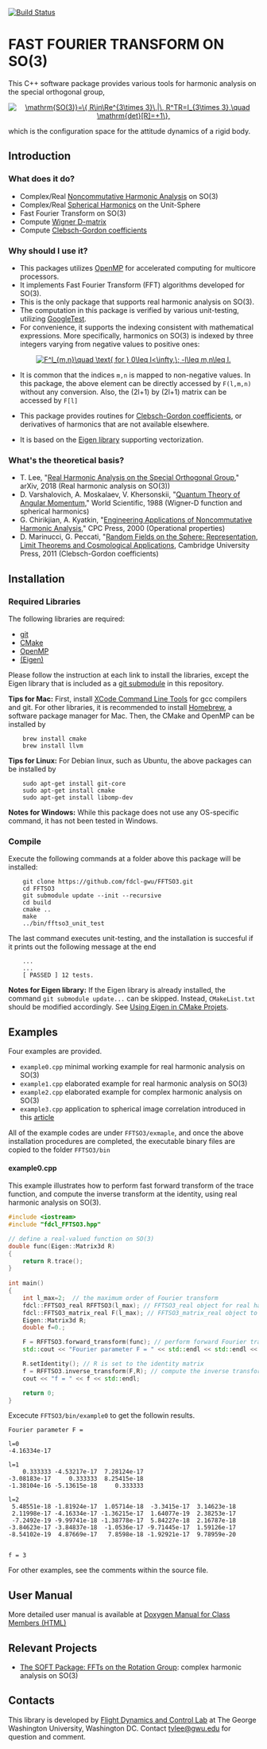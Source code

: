 [![Build Status](https://travis-ci.org/fdcl-gwu/FFTSO3.svg?branch=master)](https://travis-ci.org/fdcl-gwu/FFTSO3)

# FAST FOURIER TRANSFORM ON SO(3)

This C++ software package provides various tools for harmonic analysis on the special orthogonal group, 

<p align="center">
<a href="https://www.codecogs.com/eqnedit.php?latex=\mathrm{SO(3)}=\{&space;R\in\Re^{3\times&space;3}\,|\,&space;R^TR=I_{3\times&space;3},\quad&space;\mathrm{det}[R]=&plus;1\}," target="_blank"><img src="https://latex.codecogs.com/gif.latex?\mathrm{SO(3)}=\{&space;R\in\Re^{3\times&space;3}\,|\,&space;R^TR=I_{3\times&space;3},\quad&space;\mathrm{det}[R]=&plus;1\}," title="\mathrm{SO(3)}=\{ R\in\Re^{3\times 3}\,|\, R^TR=I_{3\times 3},\quad \mathrm{det}[R]=+1\}," /></a>
</p>

which is the configuration space for the attitude dynamics of a rigid body.


## Introduction 

### What does it do?

* Complex/Real [Noncommutative Harmonic Analysis](https://en.wikipedia.org/wiki/Noncommutative_harmonic_analysis) on SO(3)
* Complex/Real [Spherical Harmonics](https://en.wikipedia.org/wiki/Spherical_harmonics) on the Unit-Sphere
* Fast Fourier Transform on SO(3)
* Compute [Wigner D-matrix](https://en.wikipedia.org/wiki/Wigner_D-matrix)
* Compute [Clebsch-Gordon coefficients](https://en.wikipedia.org/wiki/Clebsch–Gordan_coefficients)


### Why should I use it?

* This packages utilizes [OpenMP](https://www.openmp.org) for accelerated computing for multicore processors.
* It implements Fast Fourier Transform (FFT) algorithms developed for SO(3).
* This is the only package that supports real harmonic analysis on SO(3).
* The computation in this package is verified by various unit-testing, utilizing [GoogleTest](https://github.com/google/googletest).
* For convenience, it supports the indexing consistent with mathematical expressions. More specifically, harmonics on SO(3) is indexed by three integers varying from negative values to positive ones:

<p align="center">
<a href="https://www.codecogs.com/eqnedit.php?latex=F^l_{m,n}\quad&space;\text{&space;for&space;}&space;0\leq&space;l<\infty,\;&space;-l\leq&space;m,n\leq&space;l." target="_blank"><img src="https://latex.codecogs.com/gif.latex?F^l_{m,n}\quad&space;\text{&space;for&space;}&space;0\leq&space;l<\infty,\;&space;-l\leq&space;m,n\leq&space;l." title="F^l_{m,n}\quad \text{ for } 0\leq l<\infty,\; -l\leq m,n\leq l." /></a>
</p>

* It is common that the indices `m,n` is mapped to non-negative values. 
In this package, the above element can be directly accessed by `F(l,m,n)` without any conversion. Also, the (2l+1) by (2l+1) matrix can be accessed by `F[l]`

* This package provides routines for [Clebsch-Gordon coefficients](https://en.wikipedia.org/wiki/Clebsch–Gordan_coefficients), or derivatives of harmonics that are not available elsewhere.
* It is based on the [Eigen library](http://eigen.tuxfamily.org/) supporting vectorization.

### What's the theoretical basis?

* T. Lee, "[Real Harmonic Analysis on the Special Orthogonal Group](https://arxiv.org/submit/2412577)," arXiv, 2018 (Real harmonic analysis on SO(3))
* D. Varshalovich, A. Moskalaev, V. Khersonskii, "[Quantum Theory of Angular Momentum](https://www.amazon.com/Quantum-Theory-Angular-Momemtum-Varshalovich/dp/9971501074)," World Scientific, 1988 (Wigner-D function and spherical harmonics)
* G. Chirikjian, A. Kyatkin, "[Engineering Applications of Noncommutative Harmonic Analysis](https://www.amazon.com/Engineering-Applications-Noncommutative-Harmonic-Analysis/dp/0849307481)," CPC Press, 2000 (Operational properties)
* D. Marinucci, G. Peccati, "[Random Fields on the Sphere: Representation, Limit Theorems and Cosmological Applications](https://www.amazon.com/gp/product/0521175615/ref=oh_aui_search_detailpage?ie=UTF8&psc=1), Cambridge University Press, 2011 (Clebsch-Gordon coefficients)

## Installation

### Required Libraries
The following libraries are required:

* [git](https://git-scm.com)
* [CMake](https://cmake.org)
* [OpenMP](https://www.openmp.org) 
* [(Eigen)](http://eigen.tuxfamily.org/)

Please follow the instruction at each link to install the libraries, except the Eigen library that is included as a [git submodule](https://git-scm.com/book/en/v2/Git-Tools-Submodules) in this repository.

**Tips for Mac:**  First, install [XCode Command Line Tools](http://railsapps.github.io/xcode-command-line-tools.html) for gcc compilers and git. For other libraries, it is recommended to install [Homebrew](https://brew.sh), a software package manager for Mac. Then, the CMake and OpenMP can be installed by

```
	brew install cmake
	brew install llvm	
```
	
**Tips for Linux:** For Debian linux, such as Ubuntu, the above packages can be installed by
 
```
	sudo apt-get install git-core 
	sudo apt-get install cmake
	sudo apt-get install libomp-dev
```

**Notes for Windows:** While this package does not use any OS-specific command, it has not been tested in Windows. 

### Compile 

Execute the following commands at a folder above this package will be installed:

```
	git clone https://github.com/fdcl-gwu/FFTSO3.git
	cd FFTSO3
	git submodule update --init --recursive
	cd build
	cmake ..
	make
	../bin/fftso3_unit_test
```

The last command executes unit-testing, and the installation is succesful if it prints out the following message at the end

```
	...
	...
	[ PASSED ] 12 tests.
```

**Notes for Eigen library:** If the Eigen library is already installed, the command `git submodule update...` can be skipped. Instead, `CMakeList.txt` should be modified accordingly. See [Using Eigen in CMake Projets](https://eigen.tuxfamily.org/dox/TopicCMakeGuide.html).

## Examples

Four examples are provided. 

* `example0.cpp` minimal working example for real harmonic analysis on SO(3)
* `example1.cpp` elaborated example for real harmonic analysis on SO(3)
* `example2.cpp` elaborated example for complex harmonic analysis on SO(3)
* `example3.cpp` application to spherical image correlation introduced in this [article](https://arxiv.org/submit/2412577)


All of the example codes are under `FFTSO3/exmaple`, and once the above installation procedures are completed, the executable binary files are copied to the folder `FFTSO3/bin`

#### example0.cpp
This example illustrates how to perform fast forward transform of the trace function, and compute the inverse transform at the identity, using real harmonic analysis on SO(3).

```C++
#include <iostream>
#include "fdcl_FFTSO3.hpp"

// define a real-valued function on SO(3)
double func(Eigen::Matrix3d R)
{
    return R.trace();
}
    
int main()
{
    int l_max=2;  // the maximum order of Fourier transform
    fdcl::FFTSO3_real RFFTSO3(l_max); // FFTSO3_real object for real harmonic analysis on SO(3)
    fdcl::FFTSO3_matrix_real F(l_max); // FFTSO3_matrix_real object to save real-valued Fourier parameters
    Eigen::Matrix3d R; 
    double f=0.;

    F = RFFTSO3.forward_transform(func); // perform forward Fourier transform
    std::cout << "Fourier parameter F = " << std::endl << std::endl << F << std::endl; // show Fourier parameters

    R.setIdentity(); // R is set to the identity matrix
    f = RFFTSO3.inverse_transform(F,R); // compute the inverse transform at the identity
    cout << "f = " << f << std::endl; 

    return 0;
}
```
Excecute `FFTSO3/bin/example0` to get the followin results. 

```
Fourier parameter F =

l=0
-4.16334e-17

l=1
    0.333333 -4.53217e-17  7.28124e-17
-3.08183e-17     0.333333  8.25415e-18
-1.38104e-16 -5.13615e-18     0.333333

l=2
 5.48551e-18 -1.81924e-17  1.05714e-18  -3.3415e-17  3.14623e-18
 2.11998e-17 -4.16334e-17 -1.36215e-17  1.64077e-19  2.38253e-17
 -7.2492e-19 -9.99741e-18 -1.38778e-17  5.84227e-18  2.16787e-18
-3.84623e-17 -3.84837e-18  -1.0536e-17 -9.71445e-17  1.59126e-17
-8.54102e-19  4.87669e-17   7.8598e-18 -1.92921e-17  9.78959e-20


f = 3
```

For other examples, see the comments within the source file.

## User Manual

More detailed user manual is available at
[Doxygen Manual for Class Members (HTML)](https://fdcl-gwu.github.io/FFTSO3/doc/html/index.html)


## Relevant Projects
* [The SOFT Package:
FFTs on the Rotation Group](https://www.cs.dartmouth.edu/~geelong/soft/): complex harmonic analysis on SO(3)

## Contacts
This library is developed by [Flight Dynamics and Control Lab](http://fdcl.seas.gwu.edu/) at The George Washington University, Washington DC. Contact [tylee@gwu.edu](mailto:tylee@gwu.edu) for question and comment.


